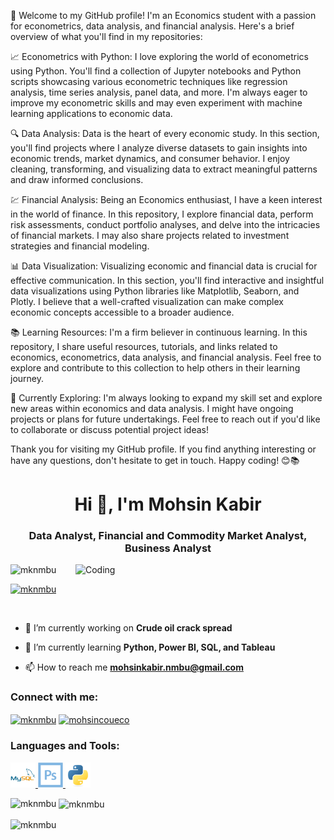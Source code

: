 👋 Welcome to my GitHub profile! I'm an Economics student with a passion for econometrics, data analysis, and financial analysis. Here's a brief overview of what you'll find in my repositories:

📈 Econometrics with Python:
I love exploring the world of econometrics using Python. You'll find a collection of Jupyter notebooks and Python scripts showcasing various econometric techniques like regression analysis, time series analysis, panel data, and more. I'm always eager to improve my econometric skills and may even experiment with machine learning applications to economic data.

🔍 Data Analysis:
Data is the heart of every economic study. In this section, you'll find projects where I analyze diverse datasets to gain insights into economic trends, market dynamics, and consumer behavior. I enjoy cleaning, transforming, and visualizing data to extract meaningful patterns and draw informed conclusions.

💹 Financial Analysis:
Being an Economics enthusiast, I have a keen interest in the world of finance. In this repository, I explore financial data, perform risk assessments, conduct portfolio analyses, and delve into the intricacies of financial markets. I may also share projects related to investment strategies and financial modeling.

📊 Data Visualization:
Visualizing economic and financial data is crucial for effective communication. In this section, you'll find interactive and insightful data visualizations using Python libraries like Matplotlib, Seaborn, and Plotly. I believe that a well-crafted visualization can make complex economic concepts accessible to a broader audience.

📚 Learning Resources:
I'm a firm believer in continuous learning. In this repository, I share useful resources, tutorials, and links related to economics, econometrics, data analysis, and financial analysis. Feel free to explore and contribute to this collection to help others in their learning journey.

🌱 Currently Exploring:
I'm always looking to expand my skill set and explore new areas within economics and data analysis. I might have ongoing projects or plans for future undertakings. Feel free to reach out if you'd like to collaborate or discuss potential project ideas!

Thank you for visiting my GitHub profile. If you find anything interesting or have any questions, don't hesitate to get in touch. Happy coding! 😊📚





<h1 align="center">Hi 👋, I'm Mohsin Kabir</h1>
<h3 align="center">Data Analyst, Financial and Commodity Market Analyst, Business Analyst</h3>
<img align="right" alt="Coding" width="400" src="https://www.pinterest.com/pin/310185493093349608/">



<p align="left"> <img src="https://komarev.com/ghpvc/?username=mknmbu&label=Profile%20views&color=0e75b6&style=flat" alt="mknmbu" /> </p>

<p align="left"> <a href="https://github.com/ryo-ma/github-profile-trophy"><img src="https://github-profile-trophy.vercel.app/?username=mknmbu" alt="mknmbu" /></a> </p>

<p align="left"> <a href="https://twitter.com/" target="blank"><img src="https://img.shields.io/twitter/follow/?logo=twitter&style=for-the-badge" alt="" /></a> </p>

- 🔭 I’m currently working on **Crude oil crack spread**

- 🌱 I’m currently learning **Python, Power BI, SQL, and Tableau**

- 📫 How to reach me **mohsinkabir.nmbu@gmail.com**

<h3 align="left">Connect with me:</h3>
<p align="left">
<a href="https://linkedin.com/in/mknmbu" target="blank"><img align="center" src="https://raw.githubusercontent.com/rahuldkjain/github-profile-readme-generator/master/src/images/icons/Social/linked-in-alt.svg" alt="mknmbu" height="30" width="40" /></a>
<a href="https://fb.com/mohsincoueco" target="blank"><img align="center" src="https://raw.githubusercontent.com/rahuldkjain/github-profile-readme-generator/master/src/images/icons/Social/facebook.svg" alt="mohsincoueco" height="30" width="40" /></a>
</p>

<h3 align="left">Languages and Tools:</h3>
<p align="left"> <a href="https://www.mysql.com/" target="_blank" rel="noreferrer"> <img src="https://raw.githubusercontent.com/devicons/devicon/master/icons/mysql/mysql-original-wordmark.svg" alt="mysql" width="40" height="40"/> </a> <a href="https://www.photoshop.com/en" target="_blank" rel="noreferrer"> <img src="https://raw.githubusercontent.com/devicons/devicon/master/icons/photoshop/photoshop-line.svg" alt="photoshop" width="40" height="40"/> </a> <a href="https://www.python.org" target="_blank" rel="noreferrer"> <img src="https://raw.githubusercontent.com/devicons/devicon/master/icons/python/python-original.svg" alt="python" width="40" height="40"/> </a> </p>

<p><img align="left" src="https://github-readme-stats.vercel.app/api/top-langs?username=mknmbu&show_icons=true&locale=en&layout=compact" alt="mknmbu" /></p>

<p>&nbsp;<img align="center" src="https://github-readme-stats.vercel.app/api?username=mknmbu&show_icons=true&locale=en" alt="mknmbu" /></p>

<p><img align="center" src="https://github-readme-streak-stats.herokuapp.com/?user=mknmbu&" alt="mknmbu" /></p>
